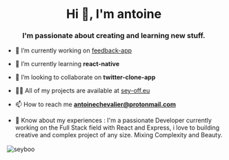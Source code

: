 <h1 align="center">Hi 👋, I'm antoine</h1>
<h3 align="center">I'm passionate about creating and learning new stuff.</h3>

- 🔭  I’m currently working on [feedback-app](https://github.com/SeyBoo/product-feedback-app)

- 🌱  I’m currently learning **react-native**

- 👯  I’m looking to collaborate on **twitter-clone-app**

- 👨‍💻  All of my projects are available at [sey-off.eu](sey-off.eu)

- 📫  How to reach me **antoinechevalier@protonmail.com**

- 📄  Know about my experiences : I'm a passionate Developer currently working on the Full Stack field with React and Express, i love to building creative and complex project of any size. Mixing Complexity and Beauty.

<p>&nbsp;<img align="center" src="https://github-readme-stats.vercel.app/api?username=seyboo&show_icons=true&locale=en" alt="seyboo" /></p>
